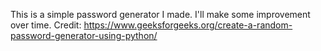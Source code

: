 This is a simple password generator I made. I'll make some improvement over time.
Credit: https://www.geeksforgeeks.org/create-a-random-password-generator-using-python/
